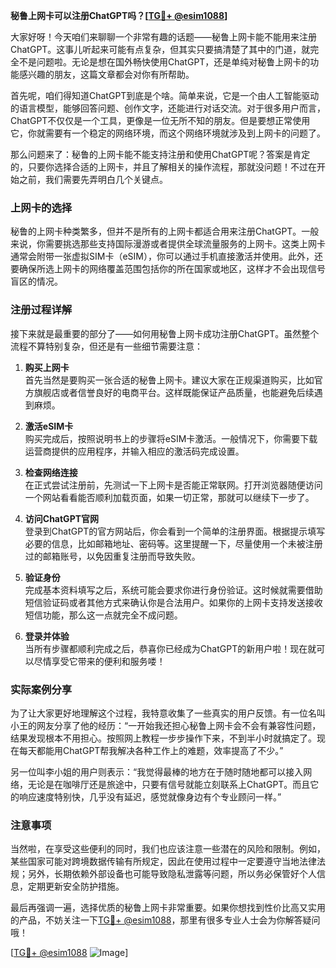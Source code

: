 **秘鲁上网卡可以注册ChatGPT吗？[[TG💪+ @esim1088](https://t.me/s/esim1088)]**

大家好呀！今天咱们来聊聊一个非常有趣的话题——秘鲁上网卡能不能用来注册ChatGPT。这事儿听起来可能有点复杂，但其实只要搞清楚了其中的门道，就完全不是问题啦。无论是想在国外畅快使用ChatGPT，还是单纯对秘鲁上网卡的功能感兴趣的朋友，这篇文章都会对你有所帮助。

首先呢，咱们得知道ChatGPT到底是个啥。简单来说，它是一个由人工智能驱动的语言模型，能够回答问题、创作文字，还能进行对话交流。对于很多用户而言，ChatGPT不仅仅是一个工具，更像是一位无所不知的朋友。但是要想正常使用它，你就需要有一个稳定的网络环境，而这个网络环境就涉及到上网卡的问题了。

那么问题来了：秘鲁的上网卡能不能支持注册和使用ChatGPT呢？答案是肯定的，只要你选择合适的上网卡，并且了解相关的操作流程，那就没问题！不过在开始之前，我们需要先弄明白几个关键点。

### 上网卡的选择

秘鲁的上网卡种类繁多，但并不是所有的上网卡都适合用来注册ChatGPT。一般来说，你需要挑选那些支持国际漫游或者提供全球流量服务的上网卡。这类上网卡通常会附带一张虚拟SIM卡（eSIM），你可以通过手机直接激活并使用。此外，还要确保所选上网卡的网络覆盖范围包括你的所在国家或地区，这样才不会出现信号盲区的情况。

### 注册过程详解

接下来就是最重要的部分了——如何用秘鲁上网卡成功注册ChatGPT。虽然整个流程不算特别复杂，但还是有一些细节需要注意：

1. **购买上网卡**  
   首先当然是要购买一张合适的秘鲁上网卡。建议大家在正规渠道购买，比如官方旗舰店或者信誉良好的电商平台。这样既能保证产品质量，也能避免后续遇到麻烦。

2. **激活eSIM卡**  
   购买完成后，按照说明书上的步骤将eSIM卡激活。一般情况下，你需要下载运营商提供的应用程序，并输入相应的激活码完成设置。

3. **检查网络连接**  
   在正式尝试注册前，先测试一下上网卡是否能正常联网。打开浏览器随便访问一个网站看看能否顺利加载页面，如果一切正常，那就可以继续下一步了。

4. **访问ChatGPT官网**  
   登录到ChatGPT的官方网站后，你会看到一个简单的注册界面。根据提示填写必要的信息，比如邮箱地址、密码等。这里提醒一下，尽量使用一个未被注册过的邮箱账号，以免因重复注册而导致失败。

5. **验证身份**  
   完成基本资料填写之后，系统可能会要求你进行身份验证。这时候就需要借助短信验证码或者其他方式来确认你是合法用户。如果你的上网卡支持发送接收短信功能，那么这一点就完全不成问题。

6. **登录并体验**  
   当所有步骤都顺利完成之后，恭喜你已经成为ChatGPT的新用户啦！现在就可以尽情享受它带来的便利和服务喽！

### 实际案例分享

为了让大家更好地理解这个过程，我特意收集了一些真实的用户反馈。有一位名叫小王的网友分享了他的经历：“一开始我还担心秘鲁上网卡会不会有兼容性问题，结果发现根本不用担心。按照网上教程一步步操作下来，不到半小时就搞定了。现在每天都能用ChatGPT帮我解决各种工作上的难题，效率提高了不少。”

另一位叫李小姐的用户则表示：“我觉得最棒的地方在于随时随地都可以接入网络，无论是在咖啡厅还是旅途中，只要有信号就能立刻联系上ChatGPT。而且它的响应速度特别快，几乎没有延迟，感觉就像身边有个专业顾问一样。”

### 注意事项

当然啦，在享受这些便利的同时，我们也应该注意一些潜在的风险和限制。例如，某些国家可能对跨境数据传输有所规定，因此在使用过程中一定要遵守当地法律法规；另外，长期依赖外部设备也可能导致隐私泄露等问题，所以务必保管好个人信息，定期更新安全防护措施。

最后再强调一遍，选择优质的秘鲁上网卡非常重要。如果你想找到性价比高又实用的产品，不妨关注一下[TG💪+ @esim1088](https://t.me/s/esim1088)，那里有很多专业人士会为你解答疑问哦！

[[TG💪+ @esim1088](https://t.me/s/esim1088) ![Image](https://i.postimg.cc/4NQfJmqS/Snipaste-2025-05-13-00-14-12.png)]